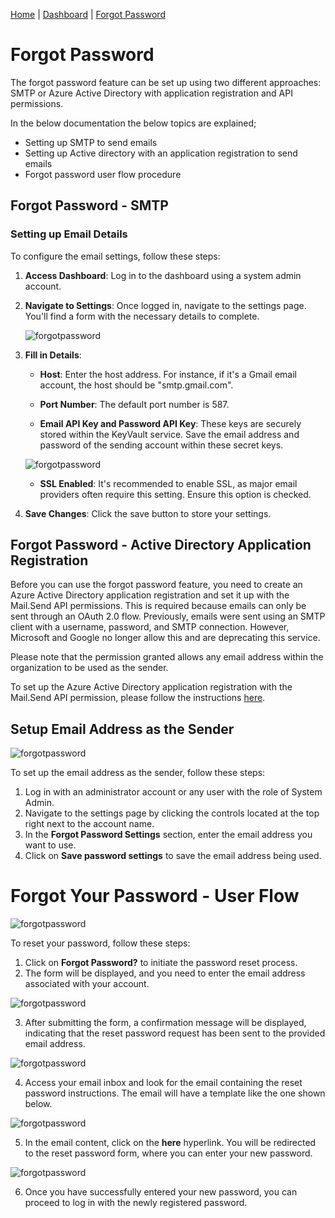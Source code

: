 [Home](../README.md) | [Dashboard](dashboard.md) | [Forgot Password](forgotpassword.md)

# Forgot Password

The forgot password feature can be set up using two different approaches: SMTP or Azure Active Directory with application registration and API permissions.

In the below documentation the below topics are explained;

- Setting up SMTP to send emails
- Setting up Active directory with an application registration to send emails
- Forgot password user flow procedure

## Forgot Password - SMTP 

### Setting up Email Details

To configure the email settings, follow these steps:

1. **Access Dashboard**: Log in to the dashboard using a system admin account.

2. **Navigate to Settings**: Once logged in, navigate to the settings page. You'll find a form with the necessary details to complete.

     ![forgotpassword](../images/dashboard/ForgotPassword/ForgotPassword_7.jpg)

3. **Fill in Details**:

   - **Host**: Enter the host address. For instance, if it's a Gmail email account, the host should be "smtp.gmail.com".
   
   - **Port Number**: The default port number is 587.
   
   - **Email API Key and Password API Key**: These keys are securely stored within the KeyVault service. Save the email address and password of the sending account within these secret keys.
   
   ![forgotpassword](../images/dashboard/ForgotPassword/ForgotPassword_8.jpg)
   
   - **SSL Enabled**: It's recommended to enable SSL, as major email providers often require this setting. Ensure this option is checked.
   
4. **Save Changes**: Click the save button to store your settings.

## Forgot Password - Active Directory Application Registration

Before you can use the forgot password feature, you need to create an Azure Active Directory application registration and set it up with the Mail.Send API permissions. This is required because emails can only be sent through an OAuth 2.0 flow. Previously, emails were sent using an SMTP client with a username, password, and SMTP connection. However, Microsoft and Google no longer allow this and are deprecating this service.

Please note that the permission granted allows any email address within the organization to be used as the sender.

To set up the Azure Active Directory application registration with the Mail.Send API permission, please follow the instructions [here](azureADSetup.md).

## Setup Email Address as the Sender

![forgotpassword](../images/dashboard/ForgotPassword/ForgotPassword_0.jpg)

To set up the email address as the sender, follow these steps:

1. Log in with an administrator account or any user with the role of System Admin.
2. Navigate to the settings page by clicking the controls located at the top right next to the account name.
3. In the **Forgot Password Settings** section, enter the email address you want to use.
4. Click on **Save password settings** to save the email address being used.

# Forgot Your Password - User Flow

![forgotpassword](../images/dashboard/ForgotPassword/ForgotPassword_1.jpg)

To reset your password, follow these steps:

1. Click on **Forgot Password?** to initiate the password reset process.
2. The form will be displayed, and you need to enter the email address associated with your account.

![forgotpassword](../images/dashboard/ForgotPassword/ForgotPassword_2.jpg)

3. After submitting the form, a confirmation message will be displayed, indicating that the reset password request has been sent to the provided email address.

![forgotpassword](../images/dashboard/ForgotPassword/ForgotPassword_3.jpg)

4. Access your email inbox and look for the email containing the reset password instructions. The email will have a template like the one shown below.

![forgotpassword](../images/dashboard/ForgotPassword/ForgotPassword_4.jpg)

5. In the email content, click on the **here** hyperlink. You will be redirected to the reset password form, where you can enter your new password.

![forgotpassword](../images/dashboard/ForgotPassword/ForgotPassword_5.jpg)

6. Once you have successfully entered your new password, you can proceed to log in with the newly registered password.
